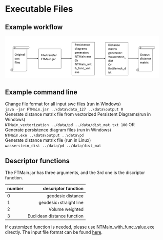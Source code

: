 
# Executable Files

## Example workflow
![alt tag](https://github.com/Nevermore520/NeuronTools/blob/master/img/executables.png)

## Example command line
Change file format for all input swc files (run in Windows) <br/>
`java -jar FTMain.jar ..\data\data_127 ..\data\output 0` <br/>
Generate distance matrix file from vectorized Persistent Diagrams(run in Windows)<br/>
`NTMain_vectorization ../data/pd ../data/dist_mat.txt 100`
OR <br/>
Generate persistence diagram files (run in Windows) <br/>
`NTMain.exe ..\data\output ..\data\pd` <br/>
Generate distance matrix file (run in Linux)<br/>
`wasserstein_dist ../data/pd ../data/dist_mat`

## Descriptor functions
The FTMain.jar has three arguments, and the 3rd one is the discriptor function.

| number        | descriptor function        |
| ------------- | --------------------------:|
| 0             | geodesic distance          |
| 1             | geodesic+straight line     |
| 2             | Volume weighted            |
| 3             | Euclidean distance function|

If customized function is needed, please use NTMain_with_func_value.exe directly. The input file format can be found [here](https://github.com/Nevermore520/NeuronTools/tree/master/CPP/src_with_func_value#input-file-format).
